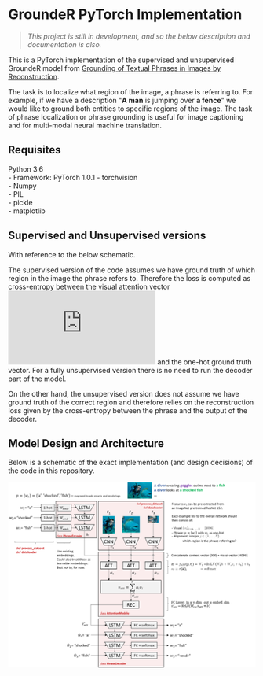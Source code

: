 # GroundeR PyTorch Implementation
>*This project is still in development, and so the below description and documentation is also.*

This is a PyTorch implementation of the supervised and unsupervised GroundeR model from [Grounding of Textual Phrases in Images by Reconstruction](https://arxiv.org/abs/1511.03745).

The task is to localize what region of the image, a phrase is referring to. For example, if we have a description "**A man** is jumping over **a fence**" we would like to ground both entities to specific regions of the image. The task of phrase localization or phrase grounding is useful for image captioning and for multi-modal neural machine translation.

## Requisites
Python 3.6  
\- Framework: PyTorch 1.0.1
\- torchvision  
\- Numpy  
\- PIL  
\- pickle  
\- matplotlib  

## Supervised and Unsupervised versions
With reference to the below schematic.

The supervised version of the code assumes we have ground truth of which region in the image the phrase refers to. Therefore the loss is computed as cross-entropy between the visual attention vector ![equation](http://www.sciweavers.org/tex2img.php?eq=%20%5Calpha%20&bc=White&fc=Black&im=jpg&fs=12&ff=arev&edit=0) and the one-hot ground truth vector. For a fully unsupervised version there is no need to run the decoder part of the model.

On the other hand, the unsupervised version does not assume we have ground truth of the correct region and therefore relies on the reconstruction loss given by the cross-entropy between the phrase and the output of the decoder.

## Model Design and Architecture
Below is a schematic of the exact implementation (and design decisions) of the code in this repository.

<p align="center">
 <img src="images/schematic.png">
</p>
